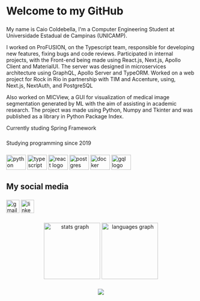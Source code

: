 <h1 align="left">Welcome to my GitHub</h1>

###

<p align="left">My name is Caio Coldebella, I'm a Computer Engineering Student at Universidade Estadual de Campinas (UNICAMP).
 
 I worked on ProFUSION, on the Typescript team, responsible for developing new features, fixing bugs and code reviews.
 Participated in internal projects, with the Front-end being made using React.js, Next.js, Apollo Client and MaterialUI.
 The server was designed in microservices architecture using GraphQL, Apollo Server and TypeORM.
 Worked on a web project for Rock in Rio in partnership with TIM and Accenture, using, Next.js, NextAuth, and PostgreSQL

 Also worked on MICView, a GUI for visualization of medical image segmentation generated by ML with the aim of assisting in academic research. The project was made using Python, Numpy and Tkinter and was published as a library in Python Package Index.

 Currently studing Spring Framework</p>

###

<p align="left">Studying programming since 2019 </p>

###

<div align="left">
    <img src="https://cdn.jsdelivr.net/gh/devicons/devicon/icons/python/python-original.svg" height="40" width="52" alt="python logo"  />
    <img src="https://cdn.jsdelivr.net/gh/devicons/devicon/icons/typescript/typescript-original.svg" height="40" width="52" alt="typescript logo"  />
    <img src="https://img.icons8.com/?size=100&id=hsPbhkOH4FMe&format=png&color=000000" height="40" width="52" alt="react logo"
    <img src="https://cdn.jsdelivr.net/gh/devicons/devicon/icons/react/react-original.svg" height="40" width="52" alt="react logo">
    <img src="https://cdn.jsdelivr.net/gh/devicons/devicon/icons/postgresql/postgresql-original-wordmark.svg" height="40" width="52" alt="postgres logo"/>      
    <img src="https://cdn.jsdelivr.net/gh/devicons/devicon/icons/docker/docker-original.svg" height="40" width="52" alt="docker logo"/>      
    <img src="https://cdn.jsdelivr.net/gh/devicons/devicon@latest/icons/graphql/graphql-plain-wordmark.svg" height="40" width="52" alt="gql logo"/>
</div>

###
<h2 align="left">My social media</h2>

###

<div align="left">
  <a href="https://mail.google.com/mail/u/0/?tf=cm&fs=1&to=c232621@dac.unicamp.br&hl=pt-BR"><img src="https://img.shields.io/static/v1?message=Gmail&logo=gmail&label=&color=D14836&logoColor=white&labelColor=&style=for-the-badge" height="35" alt="gmail logo"  /></a>
  <a href="https://www.linkedin.com/in/caio-ruiz-coldebella-1b5477229"><img src="https://img.shields.io/static/v1?message=LinkedIn&logo=linkedin&label=&color=0077B5&logoColor=white&labelColor=&style=for-the-badge" height="35" alt="linkedin logo"  /></a>
</div>

###
<div align="center">
  <img src="https://github-readme-stats.vercel.app/api?hide_title=false&hide_rank=false&show_icons=true&include_all_commits=true&count_private=true&disable_animations=false&theme=dracula&locale=en&hide_border=false&username=Caio-Coldebella" height="150" alt="stats graph"  />
  <img src="https://github-readme-stats.vercel.app/api/top-langs?locale=en&hide_title=false&layout=compact&card_width=320&langs_count=5&theme=dracula&hide_border=false&username=Caio-Coldebella" height="150" alt="languages graph"  />
</div>

###

<div align="center">
  <img src="https://profile-counter.glitch.me/Caio-Coldebella/count.svg?"  />
</div>

###
